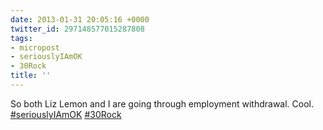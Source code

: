 ```yaml
---
date: 2013-01-31 20:05:16 +0000
twitter_id: 297148577015287808
tags:
- micropost
- seriouslyIAmOK
- 30Rock
title: ''
---
```


So both Liz Lemon and I are going through employment withdrawal. Cool. [#seriouslyIAmOK](https://twitter.com/hashtag/seriouslyIAmOK) [#30Rock](https://twitter.com/hashtag/30Rock)

